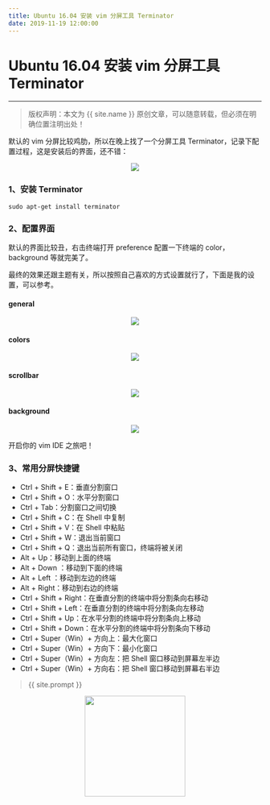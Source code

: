 ```yaml
---
title: Ubuntu 16.04 安装 vim 分屏工具 Terminator
date: 2019-11-19 12:00:00
---
```

# Ubuntu 16.04 安装 vim 分屏工具 Terminator
***
> 版权声明：本文为 {{ site.name }} 原创文章，可以随意转载，但必须在明确位置注明出处！

默认的 vim 分屏比较鸡肋，所以在晚上找了一个分屏工具 Terminator，记录下配置过程，这是安装后的界面，还不错：

<div  align="center">
<img src="https://dlonng.com/images/terminator/termin.png"/>
</div>

### 1、安装 Terminator
```
sudo apt-get install terminator
```
### 2、配置界面
默认的界面比较丑，右击终端打开 preference 配置一下终端的 color，background 等就完美了。



最终的效果还跟主题有关，所以按照自己喜欢的方式设置就行了，下面是我的设置，可以参考。

#### general
<div  align="center">
<img src="https://dlonng.com/images/terminator/general.png"/>
</div>

#### colors
<div  align="center">
<img src="https://dlonng.com/images/terminator/colors.png"/>
</div>

#### scrollbar
<div  align="center">
<img src="https://dlonng.com/images/terminator/scrollbar.png"/>
</div>

#### background
<div  align="center">
<img src="https://dlonng.com/images/terminator/bkg.png"/>
</div>

开启你的 vim IDE 之旅吧！



### 3、常用分屏快捷键

- Ctrl + Shift + E：垂直分割窗口
- Ctrl + Shift + O：水平分割窗口
- Ctrl + Tab：分割窗口之间切换
- Ctrl + Shift + C：在 Shell 中复制
- Ctrl + Shift + V：在 Shell 中粘贴
- Ctrl + Shift + W：退出当前窗口
- Ctrl + Shift + Q：退出当前所有窗口，终端将被关闭
- Alt + Up：移动到上面的终端
- Alt + Down ：移动到下面的终端
- Alt + Left ：移动到左边的终端
- Alt + Right：移动到右边的终端
- Ctrl + Shift + Right：在垂直分割的终端中将分割条向右移动
- Ctrl + Shift + Left：在垂直分割的终端中将分割条向左移动
- Ctrl + Shift + Up：在水平分割的终端中将分割条向上移动
- Ctrl + Shift + Down：在水平分割的终端中将分割条向下移动
- Ctrl + Super（Win）+ 方向上：最大化窗口
- Ctrl + Super（Win）+ 方向下：最小化窗口
- Ctrl + Super（Win）+ 方向左：把 Shell 窗口移动到屏幕左半边
- Ctrl + Super（Win）+ 方向右：把 Shell 窗口移动到屏幕右半边



> {{ site.prompt }}

<div  align="center">
<img src="https://dlonng.com/images/wechart.jpg" width = "200" height = "200"/>